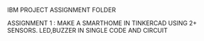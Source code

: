 IBM PROJECT ASSIGNMENT FOLDER


ASSIGNMENT 1 : MAKE A SMARTHOME IN TINKERCAD USING 2+ SENSORS. LED,BUZZER IN SINGLE CODE AND CIRCUIT

